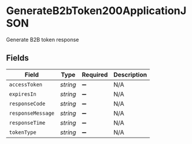 # GenerateB2bToken200ApplicationJSON

Generate B2B token response


## Fields

| Field              | Type               | Required           | Description        |
| ------------------ | ------------------ | ------------------ | ------------------ |
| `accessToken`      | *string*           | :heavy_minus_sign: | N/A                |
| `expiresIn`        | *string*           | :heavy_minus_sign: | N/A                |
| `responseCode`     | *string*           | :heavy_minus_sign: | N/A                |
| `responseMessage`  | *string*           | :heavy_minus_sign: | N/A                |
| `responseTime`     | *string*           | :heavy_minus_sign: | N/A                |
| `tokenType`        | *string*           | :heavy_minus_sign: | N/A                |